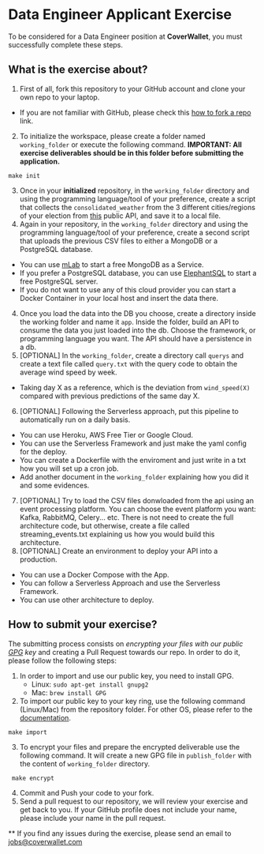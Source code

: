 # Data Engineer Applicant Exercise
To be considered for a Data Engineer position at **CoverWallet**, you must
successfully complete these steps.

## What is the exercise about?

1. First of all, fork this repository to your GitHub account and clone your own repo to your laptop.
  * If you are not familiar with GitHub, please check this
  [how to fork a repo](https://help.github.com/articles/fork-a-repo/) link.
2. To initialize the workspace, please create a folder named `working_folder`
or execute the following command. **IMPORTANT: All exercise deliverables should
be in this folder before submitting the application.**
```
make init
```
3. Once in your **initialized** repository, in the `working_folder` directory and using the
programming language/tool of your preference, create a script that collects the
`consolidated_weather` from the 3 different cities/regions of your election from
 [this](https://www.metaweather.com/api/) public API, and save it to a local file.
3. Again in your repository, in the `working_folder` directory and using the
programming language/tool of your preference, create a second script that uploads
the previous CSV files to either a MongoDB or a PostgreSQL database.
  * You can use [mLab](https://mlab.com/plans/pricing/#plan-type=sandbox) to start
  a free MongoDB as a Service.
  * If you prefer a PostgreSQL database, you can use [ElephantSQL](https://www.elephantsql.com/plans.html)
  to start a free PostgreSQL server.
  * If you do not want to use any of this cloud provider you can start a Docker Container in your local host
  and insert the data there.
4. Once you load the data into the DB you choose, create a directory inside the working folder and name it `app`.
Inside the folder, build an API to consume the data you just loaded into the db. Choose the framework, 
or programming language you want. The API should have a persistence in a db.
5. [OPTIONAL] In the `working_folder`, create a directory call `querys` and create a text file called `query.txt` with the
query code to obtain the average wind speed by week.
  * Taking day X as a reference, which is the deviation from `wind_speed(X)` compared
 with previous predictions of the same day X.
6. [OPTIONAL] Following the Serverless approach, put this pipeline to automatically
run on a daily basis.
  * You can use Heroku, AWS Free Tier or Google Cloud.
  * You can use the Serverless Framework and just make the yaml config for the deploy.
  * You can create a Dockerfile with the enviroment and just write in a txt how you will set up a cron job.
  * Add another document in the `working_folder` explaining how you did it and
  some evidences.
7. [OPTIONAL] Try to load the CSV files donwloaded from the api using an event processing platform. You can choose the 
   event platform you want: Kafka, RabbitMQ, Celery... etc. There is not need to create the full architecture code, but
   otherwise, create a file called streaming_events.txt explaining us how you would build this architecture.
8. [OPTIONAL] Create an environment to deploy your API into a production.
  * You can use a Docker Compose with the App.
  * You can follow a Serverless Approach and use the Serverless Framework.
  * You can use other architecture to deploy.

## How to submit your exercise?
The submitting process consists on _encrypting your files with our public
[GPG](https://gnupg.org/) key_ and creating a Pull Request towards our repo.
In order to do it, please follow the following steps:

1. In order to import and use our public key, you need to install GPG.
   * Linux: `sudo apt-get install gnupg2`
   * Mac: `brew install GPG`
2. To import our public key to your key ring, use the following command (Linux/Mac)
from the repository folder. For other OS, please refer to the [documentation](https://www.gnupg.org/documentation/).
 ```
 make import
 ```
3. To encrypt your files and prepare the encrypted deliverable use the following
command. It will create a new GPG file in `publish_folder` with the content of
`working_folder` directory.
```
 make encrypt
```
4. Commit and Push your code to your fork.
5. Send a pull request to our repository, we will review your exercise and get
back to you. If your GitHub profile does not include your name, please include
your name in the pull request.

** If you find any issues during the exercise, please send an email to [jobs@coverwallet.com](mailto:jobs@coverwallet.com)

